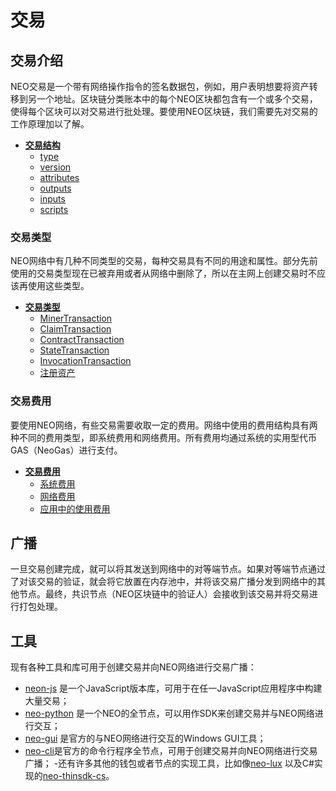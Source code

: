 # 交易

## 交易介绍
NEO交易是一个带有网络操作指令的签名数据包，例如，用户表明想要将资产转移到另一个地址。区块链分类账本中的每个NEO区块都包含有一个或多个交易，使得每个区块可以对交易进行批处理。要使用NEO区块链，我们需要先对交易的工作原理加以了解。

- **[交易结构](transactions.md)**
  - [type](transactions.md#type)
  - [version](transactions.md#version)
  - [attributes](transactions.md#attributes)
  - [outputs](transactions.md#outputs)
  - [inputs](transactions.md#inputs)
  - [scripts](transactions.md#scripts)

### 交易类型
NEO网络中有几种不同类型的交易，每种交易具有不同的用途和属性。部分先前使用的交易类型现在已被弃用或者从网络中删除了，所以在主网上创建交易时不应该再使用这些类型。

- **[交易类型](types.md)**
  - [MinerTransaction](types.md#minertransaction)
  - [ClaimTransaction](types.md#claimtransaction)
  - [ContractTransaction](types.md#contracttransaction)
  - [StateTransaction](types.md#statetransaction)
  - [InvocationTransaction](types.md#invocationtransaction)
  - [注册资产](types.md#registering-assets)

### 交易费用
要使用NEO网络，有些交易需要收取一定的费用。网络中使用的费用结构具有两种不同的费用类型，即系统费用和网络费用。所有费用均通过系统的实用型代币GAS（NeoGas）进行支付。

- **[交易费用](fees.md)**
  - [系统费用](fees.md#system-fees)
  - [网络费用](fees.md#network-fees)
  - [应用中的使用费用](fees.md#utility-fee-in-applications)

## 广播
一旦交易创建完成，就可以将其发送到网络中的对等端节点。如果对等端节点通过了对该交易的验证，就会将它放置在内存池中，并将该交易广播分发到网络中的其他节点。最终，共识节点（NEO区块链中的验证人）会接收到该交易并将交易进行打包处理。

## 工具
现有各种工具和库可用于创建交易并向NEO网络进行交易广播：

- [neon-js](https://github.com/CityOfZion/neon-js) 是一个JavaScript版本库，可用于在任一JavaScript应用程序中构建大量交易；
- [neo-python](https://github.com/CityOfZion/neo-python) 是一个NEO的全节点，可以用作SDK来创建交易并与NEO网络进行交互；
- [neo-gui](https://github.com/neo-project/neo-gui/) 是官方的与NEO网络进行交互的Windows GUI工具；
- [neo-cli](https://github.com/neo-project/neo-cli/)是官方的命令行程序全节点，可用于创建交易并向NEO网络进行交易广播；
-还有许多其他的钱包或者节点的实现工具，比如像[neo-lux](https://github.com/CityOfZion/neo-lux) 以及C#实现的[neo-thinsdk-cs](https://github.com/NewEconoLab/neo-thinsdk-cs)。

